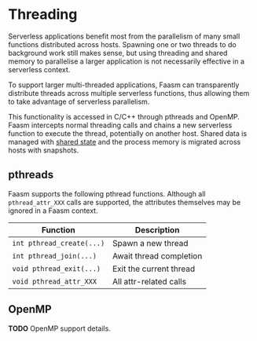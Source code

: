 # Threading

Serverless applications benefit most from the parallelism of many small
functions distributed across hosts. Spawning one or two threads to do background
work still makes sense, but using threading and shared memory to parallelise a
larger application is not necessarily effective in a serverless context.

To support larger multi-threaded applications, Faasm can transparently
distribute threads across multiple serverless functions, thus allowing them to
take advantage of serverless parallelism.

This functionality is accessed in C/C++ through pthreads and OpenMP. Faasm
intercepts normal threading calls and chains a new serverless function to
execute the thread, potentially on another host. Shared data is managed with
[shared state](state.md) and the process memory is migrated across hosts with
snapshots.

## pthreads

Faasm supports the following pthread functions. Although all `pthread_attr_XXX`
calls are supported, the attributes themselves may be ignored in a Faasm
context.

| Function | Description  |
|---|---|
| `int pthread_create(...)` | Spawn a new thread |
| `int pthread_join(...)` | Await thread completion |
| `void pthread_exit(...)` | Exit the current thread |
| `void pthread_attr_XXX` | All attr-related calls |

## OpenMP

**TODO** OpenMP support details.

